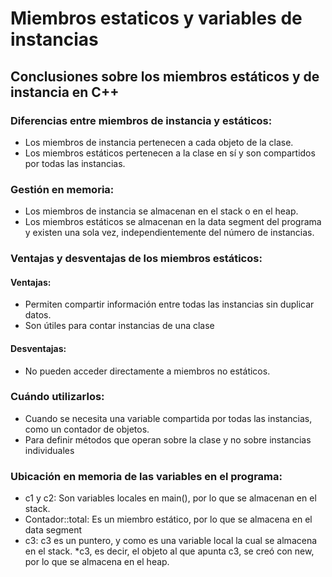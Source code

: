 # Miembros estaticos y variables de instancias

## Conclusiones sobre los miembros estáticos y de instancia en C++

### Diferencias entre miembros de instancia y estáticos:
* Los miembros de instancia pertenecen a cada objeto de la clase. 
* Los miembros estáticos pertenecen a la clase en sí y son compartidos por todas las instancias. 

### Gestión en memoria:
* Los miembros de instancia se almacenan en el stack o en el heap. 
* Los miembros estáticos se almacenan en la data segment del programa y existen una sola vez, independientemente del número de instancias.

### Ventajas y desventajas de los miembros estáticos:
#### Ventajas:
* Permiten compartir información entre todas las instancias sin duplicar datos.
* Son útiles para contar instancias de una clase 
#### Desventajas:
* No pueden acceder directamente a miembros no estáticos.

### Cuándo utilizarlos:
* Cuando se necesita una variable compartida por todas las instancias, como un contador de objetos.
* Para definir métodos que operan sobre la clase y no sobre instancias individuales 

### Ubicación en memoria de las variables en el programa:
* c1 y c2:
Son variables locales en main(), por lo que se almacenan en el stack.
* Contador::total:
Es un miembro estático, por lo que se almacena en el data segment
* c3:
c3 es un puntero, y como es una variable local la cual se almacena en el stack.
*c3, es decir, el objeto al que apunta c3, se creó con new, por lo que se almacena en el heap.
